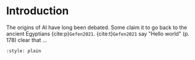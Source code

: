 # Introduction

The origins of AI have long been debated. Some claim it to go back to the ancient Egyptians {cite:p}`Gefen2021`. {cite:t}`Gefen2021` say "Hello world" (p. 178) clear that ... 

```{bibliography}
:style: plain
```
